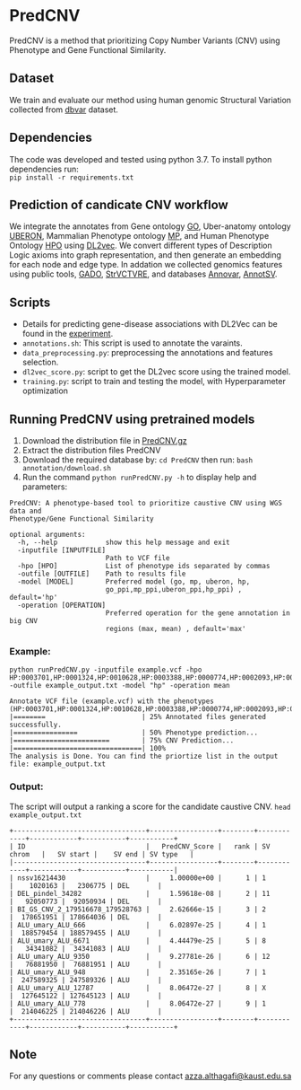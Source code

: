 # PredCNV
PredCNV is a method that prioritizing Copy Number Variants (CNV) using Phenotype and Gene Functional Similarity. 

## Dataset
We train and evaluate our method using human genomic Structural Variation collected from [dbvar](https://ftp.ncbi.nlm.nih.gov/pub/dbVar/data/Homo_sapiens/by_assembly/GRCh38/vcf/) dataset.

## Dependencies
The code was developed and tested using python 3.7. To install python dependencies run:  
 `pip install -r requirements.txt`

## Prediction of candicate CNV workflow
We integrate the annotates from Gene ontology [GO](http://geneontology.org/docs/download-go-annotations/), Uber-anatomy ontology
 [UBERON](https://www.ebi.ac.uk/ols/ontologies/uberon), Mammalian Phenotype ontology [MP](http://www.informatics.jax.org/vocab/mp_ontology), and Human Phenotype Ontology [HPO](https://hpo.jax.org/app/download/annotation) using [DL2vec](https://github.com/bio-ontology-research-group/DL2Vec). We convert different types of Description Logic axioms into graph representation, and then generate an embedding for each node and edge type.
In addation we collected genomics features using public tools, [GADO](https://www.nature.com/articles/s41467-019-10649-4/), [StrVCTVRE](https://github.com/andrewSharo/StrVCTVRE), and databases [Annovar](https://annovar.openbioinformatics.org/), [AnnotSV](https://lbgi.fr/AnnotSV/annotations). 

## Scripts
- Details for predicting gene-disease associations with DL2Vec can be found in the [experiment](https://github.com/bio-ontology-research-group/DL2Vec/tree/master/Experiment).
- ``annotations.sh``: This script is used to annotate the varaints.
- ``data_preprocessing.py``: preprocessing the annotations and features selection. 
- ``dl2vec_score.py``: script to get the DL2vec score using the trained model.
- ``training.py``: script to train and testing the model, with Hyperparameter optimization

## Running PredCNV using pretrained models
1. Download the distribution file in [PredCNV.gz]()
2. Extract the distribution files PredCNV
3. Download the required database by: `cd PredCNV` then run:  `bash annotation/download.sh`
4. Run the command `python runPredCNV.py -h` to display help and parameters:
```
PredCNV: A phenotype-based tool to prioritize caustive CNV using WGS data and
Phenotype/Gene Functional Similarity

optional arguments:
  -h, --help            show this help message and exit
  -inputfile [INPUTFILE]
                        Path to VCF file
  -hpo [HPO]            List of phenotype ids separated by commas
  -outfile [OUTFILE]    Path to results file
  -model [MODEL]        Preferred model (go, mp, uberon, hp,
                        go_ppi,mp_ppi,uberon_ppi,hp_ppi) , default='hp'
  -operation [OPERATION]
                        Preferred operation for the gene annotation in big CNV
                        regions (max, mean) , default='max'
```

### Example:
    python runPredCNV.py -inputfile example.vcf -hpo HP:0003701,HP:0001324,HP:0010628,HP:0003388,HP:0000774,HP:0002093,HP:0000508,HP:0000218,HP:0000007  -outfile example_output.txt -model "hp" -operation mean

 ```   
 Annotate VCF file (example.vcf) with the phenotypes (HP:0003701,HP:0001324,HP:0010628,HP:0003388,HP:0000774,HP:0002093,HP:0000508,HP:0000218,HP:0000007)...
 |========                        | 25% Annotated files generated successfully.
 |================                | 50% Phenotype prediction...
 |========================        | 75% CNV Prediction...
 |================================| 100%
The analysis is Done. You can find the priortize list in the output file: example_output.txt 
```
### Output:
The script will output a ranking a score for the candidate caustive CNV. 
``head example_output.txt``
```
+---------------------------------+-----------------+--------+------------+------------+-----------+-----------+
| ID                              |   PredCNV_Score |   rank | SV chrom   |   SV start |    SV end | SV type   |
|---------------------------------+-----------------+--------+------------+------------+-----------+-----------|
| nssv16214430                    |     1.00000e+00 |      1 | 1          |    1020163 |   2306775 | DEL       |
| DEL_pindel_34282                |     1.59618e-08 |      2 | 11         |   92050773 |  92050934 | DEL       |
| BI_GS_CNV_2_179516678_179528763 |     2.62666e-15 |      3 | 2          |  178651951 | 178664036 | DEL       |
| ALU_umary_ALU_666               |     6.02897e-25 |      4 | 1          |  188579454 | 188579455 | ALU       |
| ALU_umary_ALU_6671              |     4.44479e-25 |      5 | 8          |   34341082 |  34341083 | ALU       |
| ALU_umary_ALU_9350              |     9.27781e-26 |      6 | 12         |   76881950 |  76881951 | ALU       |
| ALU_umary_ALU_948               |     2.35165e-26 |      7 | 1          |  247589325 | 247589326 | ALU       |
| ALU_umary_ALU_12787             |     8.06472e-27 |      8 | X          |  127645122 | 127645123 | ALU       |
| ALU_umary_ALU_778               |     8.06472e-27 |      9 | 1          |  214046225 | 214046226 | ALU       |
+---------------------------------+-----------------+--------+------------+------------+-----------+-----------+

```

## Note
For any questions or comments please contact azza.althagafi@kaust.edu.sa
